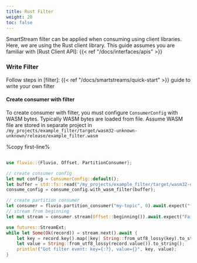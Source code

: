 ```yaml
---
title: Rust Filter
weight: 20
toc: false
---
```


SmartStream filter can be applied when consuming using client libraries.  Here, we are using the Rust client library. This guide assumes you are familiar with [Rust Client API]: {{< ref "/docs/interfaces/apis" >}}

### Write Filter

Follow steps in [filter]: {{< ref "/docs/smartstreams/quick-start" >}} guide to write your own filter


#### Create consumer with filter

To create consumer with filter, you must configure `ConsumerConfig` with WASM bytes.  Typically WASM bytes are loaded from file.  Assume WASM file are stored in separate project in `/my_projects/example_filter/target/wasm32-unknown-unknown/release/example_filter.wasm`


%copy first-line%
```rust

use fluvio::{Fluvio, Offset, PartitionConsumer};

// create consumer config
let mut config = ConsumerConfig::default();
let buffer = std::fs::read("/my_projects/example_filter/target/wasm32-unknown-unknown/release/example_filter.wasm").expect("wasm file is missing");
consume_config = consume_config.with_wasm_filter(buffer);

// create partition consumer
let consumer = fluvio.partition_consumer("my-topic", 0).await.expect("failed to create consumer");
// stream from beginning
let mut stream = consumer.stream(Offset::beginning()).await.expect("Failed to create stream");

use futures::StreamExt;
while let Some(Ok(record)) = stream.next().await {
    let key = record.key().map(|key| String::from_utf8_lossy(key).to_string());
    let value = String::from_utf8_lossy(record.value()).to_string();
    println!("Got filter event: key={:?}, value={}", key, value);
}

```
